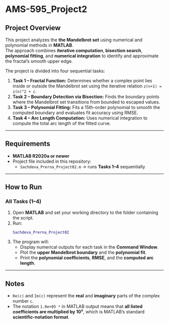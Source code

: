 # AMS-595_Project2

## **Project Overview**  
This project analyzes the **the Mandelbrot set** using numerical and polynomial methods in **MATLAB**.  
The approach combines **iterative computation**, **bisection search**, **polynomial fitting**, and **numerical integration** to identify and approximate the fractal’s smooth upper edge.  

The project is divided into four sequential tasks:  
1. **Task 1 – Fractal Function:** Determines whether a complex point lies inside or outside the Mandelbrot set using the iterative relation `z(n+1) = z(n)^2 + c`.  
2. **Task 2 – Boundary Detection via Bisection:** Finds the boundary points where the Mandelbrot set transitions from bounded to escaped values.  
3. **Task 3 – Polynomial Fitting:** Fits a 15th-order polynomial to smooth the computed boundary and evaluates fit accuracy using RMSE.  
4. **Task 4 – Arc Length Computation:** Uses numerical integration to compute the total arc length of the fitted curve.  

---

## **Requirements**  
- **MATLAB R2020a or newer**  
- Project file included in this repository:  
  - `Sachdeva_Prerna_Project02.m` → runs **Tasks 1–4** sequentially  

---

## **How to Run**  

### **All Tasks (1–4)**  
1. Open **MATLAB** and set your working directory to the folder containing the script.  
2. Run:  
   ```matlab
   Sachdeva_Prerna_Project02
   ```  
3. The program will:  
   - Display numerical outputs for each task in the **Command Window**.  
   - Plot the **upper Mandelbrot boundary** and the **polynomial fit**.  
   - Print the **polynomial coefficients**, **RMSE**, and the **computed arc length**.  

---

## **Notes**  
- `Re(c)` and `Im(c)` represent the **real** and **imaginary** parts of the complex number `c`.  
- The notation `1.0e+05 *` in MATLAB output means that **all listed coefficients are multiplied by 10⁵**, which is MATLAB’s standard **scientific-notation format**.  
